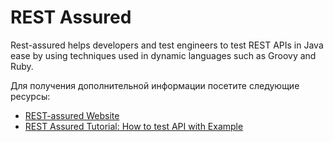 # REST Assured

Rest-assured helps developers and test engineers to test REST APIs in Java ease by using techniques used in dynamic languages such as Groovy and Ruby.

Для получения дополнительной информации посетите следующие ресурсы:

- [REST-assured Website](https://rest-assured.io)
- [REST Assured Tutorial: How to test API with Example](https://www.guru99.com/rest-assured.html)

